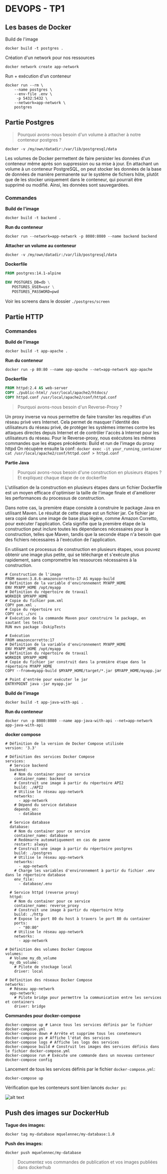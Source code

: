 # DEVOPS - TP1

## Les bases de Docker

Build de l'image

```docker
docker build -t postgres .
```

Création d'un network pour nos ressources

```docker
docker network create app-network
```

Run + exécution d'un conteneur

```docker
docker run --rm \
    --name postgres \
    --env-file .env \
     -p 5432:5432 \
    --network=app-network \ 
    postgres
```

## Partie Postgres

> Pourquoi avons-nous besoin d'un volume à attacher à notre conteneur postgres ?

```docker -v /my/own/datadir:/var/lib/postgresql/data```

Les volumes de Docker permettent de faire persister les données d'un conteneur même après son suppression ou sa mise à jour. En attachant un volume à un conteneur PostgreSQL, on peut stocker les données de la base de données de manière permanente sur le système de fichiers hôte, plutôt que de les stocker uniquement dans le conteneur, qui pourrait être supprimé ou modifié. Ainsi, les données sont sauvegardées.

### Commandes

**Build de l'image**

```docker
docker build -t backend .
```

**Run du conteneur**
```
docker run --network=app-network -p 8080:8080 --name backend backend
```

**Attacher un volume au conteneur**

```docker
docker -v /my/own/datadir:/var/lib/postgresql/data
```

**Dockerfile**  
```Dockerfile
FROM postgres:14.1-alpine

ENV POSTGRES_DB=db \
   POSTGRES_USER=usr \
   POSTGRES_PASSWORD=pwd
```

Voir les screens dans le dossier `./postgres/screen`

## Partie HTTP

### Commandes

**Build de l'image**

```docker
docker build -t app-apache .
```

**Run du conteneur**
```
docker run -p 80:80 --name app-apache --net=app-network app-apache
```

**Dockerfile**  
```Dockerfile
FROM httpd:2.4 AS web-server
COPY ./public-html/ /usr/local/apache2/htdocs/
COPY httpd.conf /usr/local/apache2/conf/httpd.conf
```

> Pourquoi avons-nous besoin d'un Reverse-Proxy ?

Un proxy inverse va nous permettre de faire transiter les requêtes d'un réseau privé vers Internet. Cela permet de masquer l'identité des utilisateurs du réseau privé, de protéger les systèmes internes contre les attaques directes depuis Internet et de contrôler l'accès à Internet pour les utilisateurs du réseau.
Pour le Reverse-proxy, nous exécutons les mêmes commandes que les étapes précédents: Build et run de l'image du proxy httpd
On récupère ensuite la conf: ```docker exec -it your_running_container cat /usr/local/apache2/conf/httpd.conf > httpd.conf```

**Partie Java**

> Pourquoi avons-nous besoin d'une construction en plusieurs étapes ? Et expliquez chaque étape de ce dockerfile

L'utilisation de la construction en plusieurs étapes dans un fichier Dockerfile est un moyen efficace d'optimiser la taille de l'image finale et d'améliorer les performances du processus de construction.

Dans notre cas, la première étape consiste à construire le package Java en utilisant Maven. Le résultat de cette étape est un fichier jar. Ce fichier jar sera copié dans une image de base plus légère, comme Amazon Corretto, pour exécuter l'application. Cela signifie que la première étape de la construction peut inclure toutes les dépendances nécessaires pour la construction, telles que Maven, tandis que la seconde étape n'a besoin que des fichiers nécessaires à l'exécution de l'application.

En utilisant ce processus de construction en plusieurs étapes, vous pouvez obtenir une image plus petite, qui se télécharge et s'exécute plus rapidement, sans compromettre les ressources nécessaires à la construction.

```docker
# Construction de l'image
FROM maven:3.8.6-amazoncorretto-17 AS myapp-build
# Définition de la variable d'environnement MYAPP_HOME
ENV MYAPP_HOME /opt/myapp
# Définition du répertoire de travail
WORKDIR $MYAPP_HOME
# Copie du fichier pom.xml
COPY pom.xml .
# Copie du répertoire src
COPY src ./src
# Exécution de la commande Maven pour construire le package, en sautant les tests
RUN mvn package -DskipTests

# Exécution
FROM amazoncorretto:17
# Définition de la variable d'environnement MYAPP_HOME
ENV MYAPP_HOME /opt/myapp
# Définition du répertoire de travail
WORKDIR $MYAPP_HOME
# Copie du fichier jar construit dans la première étape dans le répertoire MYAPP_HOME
COPY --from=myapp-build $MYAPP_HOME/target/*.jar $MYAPP_HOME/myapp.jar

# Point d'entrée pour exécuter le jar
ENTRYPOINT java -jar myapp.jar
```

**Build de l'image**

```docker
docker build -t app-java-with-api . 
```

**Run du conteneur**
```
docker run -p 8080:8080 --name app-java-with-api --net=app-network app-java-with-api
```
  
**docker compose**

```docker
# Définition de la version de Docker Compose utilisée
version: '3.3'

# Définition des services Docker Compose
services:
  # Service backend
  backend:
    # Nom du container pour ce service
    container_name: backend
    # Construit une image à partir du répertoire API2
    build: ./API2
    # Utilise le réseau app-network
    networks:
      - app-network
    # Dépend du service database
    depends_on:
      - database

  # Service database
  database:
    # Nom du container pour ce service
    container_name: database
    # Redémarre automatiquement en cas de panne
    restart: always
    # Construit une image à partir du répertoire postgres
    build: ./postgres
    # Utilise le réseau app-network
    networks:
      - app-network
    # Charge les variables d'environnement à partir du fichier .env dans le répertoire database
    env_file:
      - database/.env

  # Service httpd (reverse proxy)
  httpd:
    # Nom du container pour ce service
    container_name: reverse_proxy
    # Construit une image à partir du répertoire http
    build: ./http
    # Expose le port 80 du host à travers le port 80 du container
    ports:
      - "80:80"
    # Utilise le réseau app-network
    networks:
      - app-network

# Définition des volumes Docker Compose
volumes:
  # Volume my_db_volume
  my_db_volume:
    # Pilote de stockage local
    driver: local

# Définition des réseaux Docker Compose
networks:
  # Réseau app-network
  app-network:
    # Pilote bridge pour permettre la communication entre les services et containers
    driver: bridge
```

**Commandes pour docker-compose**
```docker
docker-compose up # Lance tous les services définis par le fichier docker-compose.yml
docker-compose down # Arrête et supprime tous les coneteneurs
docker-compose ps # Affiche l'état des services
docker-compose logs # Affiche les logs des services
docker-compose build # Construit les images des services définis dans le fichier docker-compose.yml
docker-compose run # Exécute une commande dans un nouveau conteneur
docker-compose config
```

Lancement de tous les services définis par le fichier `docker-compose.yml`:  

```docker
docker-compose up
```
Vérification que les conteneurs sont bien lancés  `docker ps`:  

![alt text](./docker-ps.png)

## Push des images sur DockerHub

**Tague des images:**
```docker
docker tag my-database mquelennec/my-database:1.0
```

**Push des images:**
```docker
docker push mquelennec/my-database
```

> Documentez vos commandes de publication et vos images publiées dans dockerhub